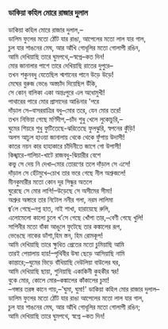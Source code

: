 ### ডাকিয়া কহিল মোরে রাজার দুলাল

ডাকিয়া কহিল মোরে রাজার দুলাল,–   
ডালিম ফুলের মতো ঠোঁট যার রাঙা, আপেলের মতো লাল যার গাল,  
চুল যার শাঙনের মেঘ, আর আঁখি গোধূলির মতো গোলাপী রঙিন,  
আমি দেখিয়াছি তারে ঘুমপথে,–স্বপ্নে–কত দিন!  
মোর জানালার পাশে তারে দেখিয়াছি রাতের দুপুরে–   
তখন শকুনবধু যেতেছিল শ্মশানের পানে উড়ে উড়ে!  
মেঘের বুরুজ ভেঙে অস্তচাঁদ দিয়েছিল উঁকি,  
সে কোন্‌ বালিকা ‌একা অন্তঃপুরে এল অধোমুখী!  
পাথারের পারে মোর প্রাসাদের আঙিনার 'পরে  
দাঁড়াল সে–বাসররাত্রির বধু–মোর তরে, যেন মোর তরে!  
তখন নিভিয়া গেছে মণিদীপ,–চাঁদ শুধু খেলে লুকোচুরি,–   
ঘুমের শিয়রে শুধু ফুটিতেছে-ঝরিতেছে ফুলঝুরি, স্বপনের কুঁড়ি!  
অলস আঢুল হাওয়া জানালায় থেকে থেকে ফুঁপায় উদাসী!  
কাতর নয়ন কার হাহাকারে চাঁদিনীতে জাগে গো উপাসী!  
কিঙ্খারে-গালিচা-খাটে রাজবধু-ঝিয়ারীর বেশে  
কভু সে দেয় নি দেখা–মোর তোরণের তলে দাঁড়াল সে এসে!  
দাঁড়াল সে হেঁটমুখে–চোখ তার ভরে গেছে নীল অশ্রুজলে!  
মীনকুমারীর মতো কোন দূর সিন্ধুর অতলে  
ঘুরেছে সে মোর লাগি!–উড়েছে সে অসীমের সীমা!  
অশ্রুর অঙ্গারে তার নিটোল ননীর গলা, নরম লালিমা  
জ্ব’লে গেছে–নগ্ন হাত, নাই শাখা, হারায়েছে রুলি,  
এলোমেলো কালো চুলে খ’সে গেছে খোঁপা তার,–বেণী গেছে খুলি!  
সাপিনীর মতো বাঁকা আঙুলে ফুটেছে তার কঙ্কালের রূপ,  
ভেঙেছে নাকের ডাঁশা,হিম স্তন, হিম রোমকূপ!  
আমি দেখিয়াছি তারে ক্ষুধিত প্রেতের মতো চুমিয়াছি আমি  
তারই পেয়ালায় হায়!–পৃথিবীর উষা ছেড়ে আসিয়াছি নামি  
কান্তারে;–ঘুমের ভিড়ে বাঁধিয়াছি দেউলিয়া বাউলের ঘর,  
আমি দেখিয়াছি ছায়া, শুনিয়াছি একাকিনী কুহকীর স্বর!  
বুকে মোর, কোলে মোর–কঙ্কালের কাঁকালের চুমা!  
–গঙ্গার তরঙ্গ কানে গায়,–'ঘুমা, ঘুমা!'
ডাকিয়া কহিল মোর রাজার দুলাল–   
ডালিম ফুলের মতো ঠোঁট যার রাঙা আপেলের মতো লাল যার গাল,  
চুল যার শাঙনের মেঘ, আর আঁখি গোধূলির মতো গোলাপী রঙিন;  
আমি দেখিয়াছি তারে ঘুমপথে, স্বপ্নে –কত দিন!

